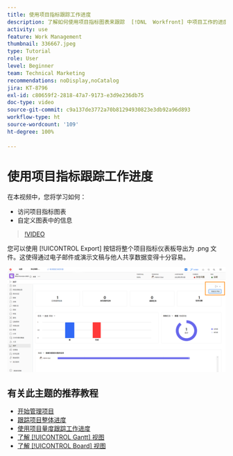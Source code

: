 ```yaml
---
title: 使用项目指标跟踪工作进度
description: 了解如何使用项目指标图表来跟踪  [!DNL  Workfront] 中项目工作的进度。
activity: use
feature: Work Management
thumbnail: 336667.jpeg
type: Tutorial
role: User
level: Beginner
team: Technical Marketing
recommendations: noDisplay,noCatalog
jira: KT-8796
exl-id: c80659f2-2818-47a7-9173-e3d9e236db75
doc-type: video
source-git-commit: c9a137de3772a70b81294930823e3db92a96d893
workflow-type: ht
source-wordcount: '109'
ht-degree: 100%

---
```


# 使用项目指标跟踪工作进度

在本视频中，您将学习如何：

* 访问项目指标图表
* 自定义图表中的信息

>[!VIDEO](https://video.tv.adobe.com/v/336667/?quality=12&learn=on)

您可以使用 [!UICONTROL Export] 按钮将整个项目指标仪表板导出为 .png 文件。这使得通过电子邮件或演示文稿与他人共享数据变得十分容易。

![导出的项目指标页面](assets/planner-fund-metrics-export.png)

## 有关此主题的推荐教程

* [开始管理项目](https://experienceleague.adobe.com/en/docs/workfront-learn/tutorials-workfront/manage-work/projects/getting-started-manage-a-project.md)
* [跟踪项目整体进度](https://experienceleague.adobe.com/en/docs/workfront-learn/tutorials-workfront/manage-work/projects/track-overall-project-progress.md)
* [使用项目量度跟踪工作进度](https://experienceleague.adobe.com/en/docs/workfront-learn/tutorials-workfront/manage-work/projects/track-work-progress-with-project-metrics.md)
* [了解 [!UICONTROL Gantt] 视图](https://experienceleague.adobe.com/en/docs/workfront-learn/tutorials-workfront/manage-work/projects/understand-the-gantt-view.md)
* [了解 [!UICONTROL Board] 视图](https://experienceleague.adobe.com/en/docs/workfront-learn/tutorials-workfront/manage-work/projects/understand-the-board-view.md)
